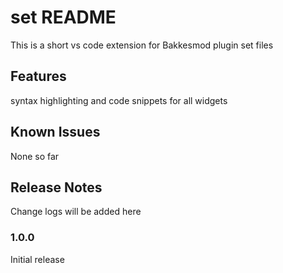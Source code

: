 # set README

This is a short vs code extension for Bakkesmod plugin set files

## Features

syntax highlighting and code snippets for all widgets


## Known Issues

None so far

## Release Notes

Change logs will be added here

### 1.0.0

Initial release
